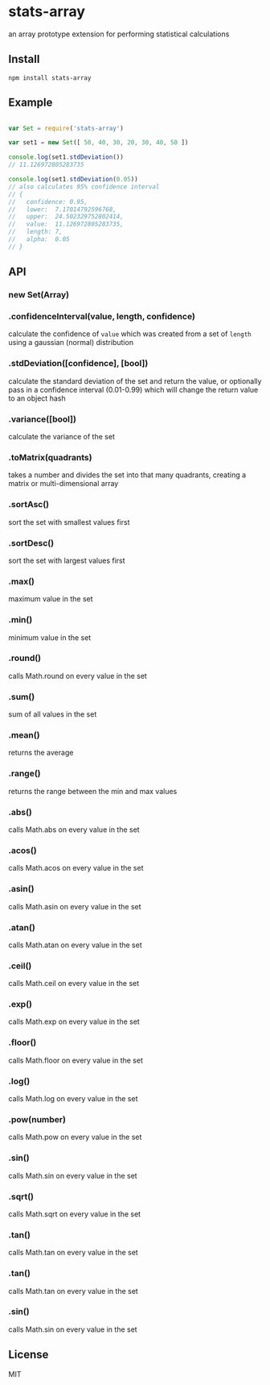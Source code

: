 # stats-array

an array prototype extension for performing statistical calculations

## Install

`npm install stats-array`

## Example

```js

var Set = require('stats-array')

var set1 = new Set([ 50, 40, 30, 20, 30, 40, 50 ])

console.log(set1.stdDeviation()) 
// 11.126972805283735

console.log(set1.stdDeviation(0.05)) 
// also calculates 95% confidence interval
// {
//   confidence: 0.95, 
//   lower:  7.17014792596768, 
//   upper:  24.502329752802414, 
//   value:  11.126972805283735, 
//   length: 7, 
//   alpha:  0.05
// }

```

## API

### new Set(Array)

### .confidenceInterval(value, length, confidence)
calculate the confidence of `value` which was created from a set of `length` using a gaussian (normal) distribution

### .stdDeviation([confidence], [bool])
calculate the standard deviation of the set and return the value, or optionally pass in a confidence interval (0.01-0.99) which will change the return value to an object hash

### .variance([bool])
calculate the variance of the set

### .toMatrix(quadrants)
takes a number and divides the set into that many quadrants, creating a matrix or multi-dimensional array

### .sortAsc()
sort the set with smallest values first

### .sortDesc()
sort the set with largest values first

### .max()
maximum value in the set

### .min()
minimum value in the set

### .round()
calls Math.round on every value in the set

### .sum()
sum of all values in the set

### .mean()
returns the average

### .range()
returns the range between the min and max values

### .abs()
calls Math.abs on every value in the set

### .acos()
calls Math.acos on every value in the set

### .asin()
calls Math.asin on every value in the set

### .atan()
calls Math.atan on every value in the set

### .ceil()
calls Math.ceil on every value in the set

### .exp()
calls Math.exp on every value in the set

### .floor()
calls Math.floor on every value in the set

### .log()
calls Math.log on every value in the set

### .pow(number)
calls Math.pow on every value in the set

### .sin()
calls Math.sin on every value in the set

### .sqrt()
calls Math.sqrt on every value in the set

### .tan()
calls Math.tan on every value in the set

### .tan()
calls Math.tan on every value in the set

### .sin()
calls Math.sin on every value in the set


## License

MIT
